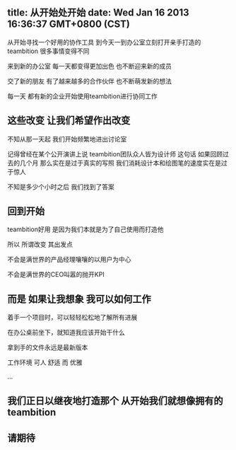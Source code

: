 title: 从开始处开始
date: Wed Jan 16 2013 16:36:37 GMT+0800 (CST)
---

从开始寻找一个好用的协作工具 到今天一到办公室立刻打开亲手打造的teambition 很多事情变得不同

来到新的办公室 每一天都变得更加出色 也不断迎来新的成员

交了新的朋友 有了越来越多的合作伙伴 也不断萌发新的想法

每一天 都有新的企业开始使用teambition进行协同工作

## 这些改变 让我们希望作出改变

不知从那一天起 我们开始频繁地进出讨论室

记得曾经在某个公开演讲上说 teambition团队众人皆为设计师 这句话 如果回顾过去的几个月 那么实在是过于真实的写照 我们消耗设计本和绘图笔的速度实在是过于惊人

不知是多少个小时之后 我们找到了答案

## 回到开始

teambition好用 是因为我们本就是为了自己使用而打造他

所以 所谓改变 其出发点

不会是满世界的产品经理嚷嚷的以用户为中心

不会是满世界的CEO叫嚣的抛开KPI

## 而是 如果让我想象 我可以如何工作

着手一个项目时，可以轻轻松松地了解所有进展

在办公桌前坐下，就知道我应该开始干什么

拿到手的文件永远是最新版本

工作环境 可人 舒适 而 优雅

...

## 我们正日以继夜地打造那个 从开始我们就想像拥有的teambition

## 请期待